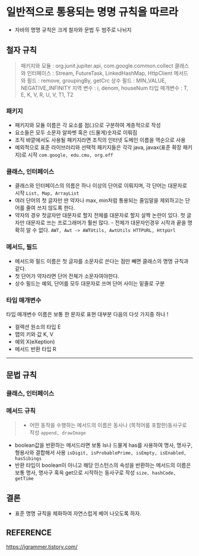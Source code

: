 #  일반적으로 통용되는 명명 규칙을 따르라
- 자바의 명명 규칙은 크게 철자와 문법 두 범주로 나뉘지

## 철자 규칙

> 패키지와 모듈	 : org.junit.jupiter.api, com.google.common.collect
클래스와 인터페이스 :	Stream, FutureTask, LinkedHashMap, HttpClient
메서드와 필드	: remove, groupingBy, getCrc
상수 필드 :	MIN_VALUE, NEGATIVE_INFINITY
지역 변수 :	i, denom, houseNum
타입 매개변수 :	T, E, K, V, R, U, V, T1, T2

### 패키지
- 패키지와 모듈 이름은 각 요소를 점(.)으로 구분하여 계층적으로 작성
- 요소들은 모두 소문자 알파벳 혹은 (드물게)숫자로 이뤄짐
- 조직 바깥에서도 사용될 패키지라면 조직의 인터넷 도메인 이름을 역순으로 사용
- 예외적으로 표준 라이브러리와 선택적 패키지들은 각각 java, javax(표준 확장 패키지)로 시작
`com.google, edu.cmu, org.eff`

### 클래스, 인터페이스
- 클래스와 인터페이스의 의름은 하나 이상의 단어로 이뤄지며, 각 단어는 대문자로 시작 `List, Map, ArrayList`
- 여러 단어의 첫 글자만 딴 약자나 max, min처럼 통용되는 줄임말을 제외하고는 단어를 줄여 쓰지 않도록 한다.
- 약자의 경우 첫글자만 대문자로 할지 전체를 대문자로 할지 살짝 논란이 있다. 첫 글자만 대문자로 쓰는 프로그래머가 훨씬 많다. - 전체가 대문자인경우 시작과 끝을 명확히 알 수 없다.
`AWT, Awt -> AWTUtils, AwtUtils
HTTPURL, HttpUrl`

### 메서드, 필드 
- 메서드와 필드 이름은 첫 글자를 소문자로 쓴다는 점만 빼면 클래스의 명명 규칙과 같다.
- 첫 단어가 약자라면 단어 전체가 소문자여야한다.
- 상수 필드는 예외, 단어를 모두 대문자로 쓰며 단어 사이는 밑줄로 구분

### 타입 매개변수

타입 매개변수 이름은 보통 한 문자로 표현
대부분 다음의 다섯 가지중 하나 ! 

- 컬렉션 원소의 타입 E
- 맵의 키와 값 K, V
- 예외 X(eXeption)
- 메서드 반환 타입 R
_____________

## 문법 규칙

### 클래스, 인터페이스

### 메서드 규칙
> - 어떤 동작을 수행하는 메서드의 이름은 동사나 (목적어를 포함한)동사구로 작성 `append, drawImage`
- boolean값을 반환하는 메서드라면 보통 Is나 드물게 has를 사용하여 명사, 명사구, 형용사와 결합해서 사용 `isDigit, isProbablePrime, isEmpty, isEnabled, hasSibings`
- 반환 타입이 boolean이 아니고 해당 인스턴스의 속성을 반환하는 메서드의 이름은 보통 명사, 명사구 혹윽 get으로 시작하는 동사구로 작성 `size, hashCode, getTime`




## 결론
- 표준 명명 규칙을 체화하여 자연스럽게 베어 나오도록 하자.

## REFERENCE 
https://jgrammer.tistory.com/